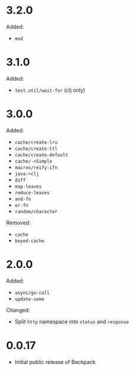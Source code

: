 # 3.2.0

Added:
  * `mod` 

# 3.1.0

Added:
  * `test.util/wait-for` (clj only)
  
# 3.0.0

Added:
  * `cache/create-lru`
  * `cache/create-ttl`
  * `cache/create-default`
  * `cache/->Simple`
  * `macros/reify-ifn`
  * `java->clj`
  * `diff`
  * `map-leaves`
  * `reduce-leaves`
  * `and-fn`
  * `or-fn`
  * `random/character`
  
Removed:
  * `cache`
  * `keyed-cache`

# 2.0.0 

Added:
  * `async/go-call`
  * `update-some`
  
Changed:
  * Split `http` namespace into `status` and `response`

# 0.0.17
  * Initial public release of Backpack
